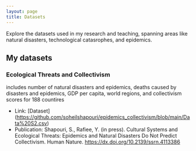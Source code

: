```yaml
---
layout: page
title: Datasets
---
```

Explore the datasets used in my research and teaching, spanning areas like natural disasters, technological catasrophes, and epidemics.

## My datasets  
  
<div style="text-align: left;">    
  
### Ecological Threats and Collectivism    
includes number of natural disasters and epidemics, deaths caused by disasters and epidemics, GDP per capita, world regions, and collectivism scores for 188 countires     
- Link: [Dataset] (https://github.com/soheilshapouri/epidemics_collectivism/blob/main/Data%20S2.csv)    
- Publication: Shapouri, S., Rafiee, Y. (in press). Cultural Systems and Ecological Threats: Epidemics and Natural Disasters Do Not Predict Collectivism. Human Nature.   https://dx.doi.org/10.2139/ssrn.4113386    
  
  
</div>
